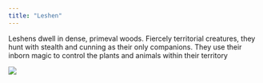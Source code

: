 ```yaml
---
title: "Leshen"
---
```


Leshens dwell in dense, primeval woods. Fiercely territorial creatures, they hunt with stealth and cunning as their only companions. They use their inborn magic to control the plants and animals within their territory

<img src="https://bloody-disgusting.com/wp-content/uploads/2015/01/Witcher3.jpg">
